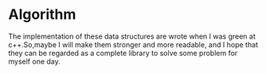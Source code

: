 Algorithm
=========

The implementation of these data structures are wrote when I was green at c++.So,maybe I will make them stronger and more readable, and I hope that they can be regarded as a complete library to solve some problem for myself one day.

